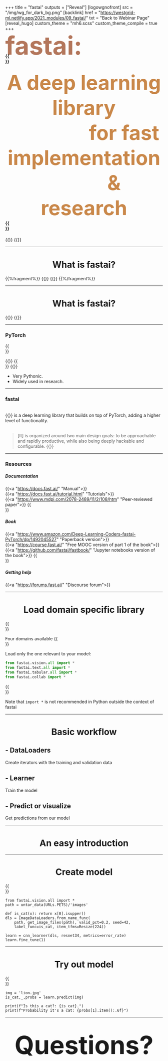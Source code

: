 +++
title = "fastai"
outputs = ["Reveal"]
[logowgnofront]
src = "/img/wg_for_dark_bg.png"
[backlink]
href = "https://westgrid-ml.netlify.app/2021_modules/09_fastai/"
txt = "Back to Webinar Page"
[reveal_hugo]
custom_theme = "mh6.scss"
custom_theme_compile = true
+++

#### <div style="line-height: 3.2rem; font-size: 5rem; color: #b3765b">fastai:</div>{{<br size="4">}}

#### <center><div style="line-height: 5rem; font-size: 4rem; color: #c98749">A deep learning library<br>&emsp;&emsp;&emsp;&emsp;for fast implementation<br>&emsp;&emsp;&emsp;& research</div></center>{{<br size="2.5">}}

{{<imgright src="/img/wg_for_dark_bg.png" title="" width="35%" line-height="rem">}}
{{</imgright>}}

---

# <center>What is fastai?</center>

{{%fragment%}}
{{<imgb src="/img/ml/fastai/fastai3_nw.png" margin="2rem" bg="#cccccc" title="" width="60%" line-height="0rem">}}
{{</imgb>}}
{{%/fragment%}}

---

# <center>What is fastai?</center>

{{<imgb src="/img/ml/fastai/fastai2_nw.png" margin="2rem" bg="#cccccc" title="" width="60%" line-height="0rem">}}
{{</imgb>}}

---

### PyTorch
{{<br size="1.5">}}

{{<imgshadow src="/img/ml/pt_vs_tf.png" margin="0.5rem" title="" width="50%" line-height="0.5rem">}}
{{<br size="1.5">}}
{{</imgshadow>}}

- Very Pythonic.
- Widely used in research.

---

### fastai
<br>
{{<a "https://github.com/fastai/fastai" "fastai" >}} is a deep learning library that builds on top of PyTorch, adding a higher level of functionality.
<br>
<br>

> [It] is organized around two main design goals: to be approachable and rapidly productive, while also being deeply hackable and configurable. {{<el l="https://docs.fast.ai/#About-fastai">}}

---

### Resources

##### Documentation

{{<a "https://docs.fast.ai/" "Manual">}}<br>
{{<a "https://docs.fast.ai/tutorial.html" "Tutorials">}}<br>
{{<a "https://www.mdpi.com/2078-2489/11/2/108/htm" "Peer-reviewed paper">}}
{{<br size="1.5">}}

##### Book

{{<a "https://www.amazon.com/Deep-Learning-Coders-fastai-PyTorch/dp/1492045527" "Paperback version">}}<br>
{{<a "https://course.fast.ai/" "Free MOOC version of part 1 of the book">}}<br>
{{<a "https://github.com/fastai/fastbook/" "Jupyter notebooks version of the book">}}
{{<br size="1.5">}}

##### Getting help

{{<a "https://forums.fast.ai/" "Discourse forum">}} <br>

---

# <center>Load domain specific library</center>
{{<br size="2">}}

Four domains available
{{<br size="2">}}

Load only the one relevant to your model:

```py
from fastai.vision.all import *
from fastai.text.all import *
from fastai.tabular.all import *
from fastai.collab import *
```
{{<br size="2">}}

Note that `import *` is not recommended in Python outside the context of fastai

---

# <center>Basic workflow</center>

## - DataLoaders

Create iterators with the training and validation data

## - Learner

Train the model

## - Predict or visualize

Get predictions from our model

---

# <center>An easy introduction</center>

---

# <center>Create model</center>
{{<br size="3">}}

```{py}
from fastai.vision.all import *
path = untar_data(URLs.PETS)/'images'

def is_cat(x): return x[0].isupper()
dls = ImageDataLoaders.from_name_func(
    path, get_image_files(path), valid_pct=0.2, seed=42,
    label_func=is_cat, item_tfms=Resize(224))

learn = cnn_learner(dls, resnet34, metrics=error_rate)
learn.fine_tune(1)
```

---

# <center>Try out model</center>
{{<br size="3">}}

```{py}
img = 'lion.jpg'
is_cat,_,probs = learn.predict(img)

print(f"Is this a cat?: {is_cat}.")
print(f"Probability it's a cat: {probs[1].item():.6f}")
```

---

# <center><span style="font-size: 5.0rem">Questions?</span></center>

